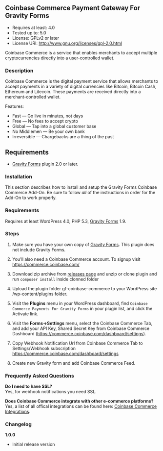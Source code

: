 **Coinbase Commerce Payment Gateway For Gravity Forms**
-------
* Requires at least: 4.0
* Tested up to: 5.0
* License: GPLv2 or later
* License URI: http://www.gnu.org/licenses/gpl-2.0.html

Coinbase Commerce is a service that enables merchants to accept multiple cryptocurrencies directly into a user-controlled wallet.

### Description

Coinbase Commerce is the digital payment service that allows merchants to accept payments in a variety of digital currencies like Bitcoin, Bitcoin Cash, Ethereum and Litecoin. These payments are received directly into a merchant-controlled wallet.

Features:

* Fast — Go live in minutes, not days
* Free — No fees to accept crypto
* Global — Tap into a global customer base
* No Middlemen — Be your own bank
* Irreversible — Chargebacks are a thing of the past

**Requirements**
-------
* [Gravity Forms](https://www.gravityforms.com/) plugin 2.0 or later.

### Installation

This section describes how to install and setup the Gravity Forms Coinbase Commerce Add-On. Be sure to follow *all* of the instructions in order for the Add-On to work properly.

### Requirements

Requires at least WordPress 4.0, PHP 5.3, [Gravity Forms](https://rocketgenius.pxf.io/c/1212782/445235/7938) 1.9.

### Steps

1. Make sure you have your own copy of [Gravity Forms](https://www.gravityforms.com/). This plugin does not include Gravity Forms.

2. You'll also need a Coinbase Commerce account. To signup visit https://commerce.coinbase.com/

3. Download zip archive from [releases page](https://github.com/coinbase/coinbase-commerce-gravity-forms/releases) and unzip or clone plugin and run `composer install` inside clonned folder

4. Upload the plugin folder gf-coinbase-commerce to your WordPress site /wp-content/plugins folder.

5. Visit the **Plugins** menu in your WordPress dashboard, find `Coinbase Commerce Payments For Gravity Forms` in your plugin list, and click the Activate link.

6. Visit the **Forms->Settings** menu, select the Coinbase Commerce Tab, and add your API Key, Shared Secret Key from Coinbase Commerce Dashboard (https://commerce.coinbase.com/dashboard/settings).

7. Copy Webhook Notification Url from Coinbase Commerce Tab to Settings/Webhook subscription https://commerce.coinbase.com/dashboard/settings

8. Create new Gravity form and add Coinbase Commerce Feed.

### Frequently Asked Questions

**Do I need to have SSL?**  
Yes, for webhook notifications you need SSL.

**Does Coinbase Commerce integrate with other e-commerce platforms?**  
Yes, a list of all offical integrations can be found here: [Coinbase Commerce Integrations](https://commerce.coinbase.com/integrate).

### Changelog

**1.0.0**

* Initial release version
